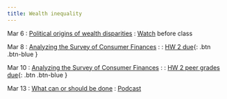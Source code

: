 ```yaml
---
title: Wealth inequality
---
```


Mar 6
: [Political origins of wealth disparities](6a)
  : [Watch](https://www.youtube.com/watch?v=O5FBJyqfoLM) before class

Mar 8
: [Analyzing the Survey of Consumer Finances](6b)
  : 
: [HW 2 due](){: .btn .btn-blue }

Mar 10
: [Analyzing the Survey of Consumer Finances](6b)
  : 
: [HW 2 peer grades due](){: .btn .btn-blue }

Mar 13
: [What can or should be done](6c)
  :  [Podcast](https://www.latimes.com/podcasts/story/2021-10-11/podcast-the-times-bruces-beach-update)
